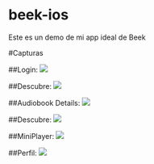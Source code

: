 # beek-ios
Este es un demo de mi app ideal de Beek

#Capturas

##Login:
![](https://github.com/adrian-morfi/beek-ios/blob/master/capturas/LoginView.png)

##Descubre:
![](https://github.com/adrian-morfi/beek-ios/blob/master/capturas/DescubreView.png)

##Audiobook Details:
![](https://github.com/adrian-morfi/beek-ios/blob/master/capturas/AudioBookDetails.png)

##Descubre:
![](https://github.com/adrian-morfi/beek-ios/blob/master/capturas/LogrosView.png)

##MiniPlayer:
![](https://github.com/adrian-morfi/beek-ios/blob/master/capturas/MiniPlayerView.png)

##Perfil:
![](https://github.com/adrian-morfi/beek-ios/blob/master/capturas/PerfilView.png)